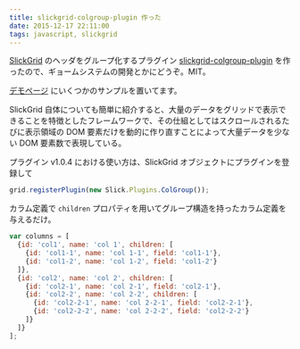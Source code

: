 ```yaml
---
title: slickgrid-colgroup-plugin 作った
date: 2015-12-17 22:11:00
tags: javascript, slickgrid
---
```


[SlickGrid](https://github.com/mleibman/SlickGrid) のヘッダをグループ化するプラグイン [slickgrid-colgroup-plugin](https://github.com/keik/slickgrid-colgroup-plugin) を作ったので、ギョームシステムの開発とかにどうぞ。MIT。

[デモページ](http://keik.github.io/slickgrid-colgroup-plugin/examples/) にいくつかのサンプルを置いてます。

SlickGrid 自体についても簡単に紹介すると、大量のデータをグリッドで表示できることを特徴としたフレームワークで、その仕組としてはスクロールされるたびに表示領域の DOM 要素だけを動的に作り直すことによって大量データを少ない DOM 要素数で表現している。

プラグイン v1.0.4 における使い方は、SlickGrid オブジェクトにプラグインを登録して

```js
grid.registerPlugin(new Slick.Plugins.ColGroup());
```

カラム定義で `children` プロパティを用いてグループ構造を持ったカラム定義を与えるだけ。

```js
var columns = [
  {id: 'col1', name: 'col 1', children: [
    {id: 'col1-1', name: 'col 1-1', field: 'col1-1'},
    {id: 'col1-2', name: 'col 1-2', field: 'col1-2'}
  ]},
  {id: 'col2', name: 'col 2', children: [
    {id: 'col2-1', name: 'col 2-1', field: 'col2-1'},
    {id: 'col2-2', name: 'col 2-2', children: [
      {id: 'col2-2-1', name: 'col 2-2-1', field: 'col2-2-1'},
      {id: 'col2-2-2', name: 'col 2-2-2', field: 'col2-2-2'}
    ]}
  ]}
];
```
